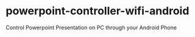 # powerpoint-controller-wifi-android
Control Powerpoint Presentation on PC through your Android Phone
